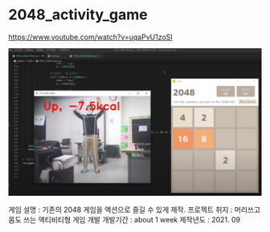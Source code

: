 # 2048_activity_game

https://www.youtube.com/watch?v=uqaPvU1zoSI  

<img src='./pygame_2048.png' />   

게임 설명 : 기존의 2048 게임을 액션으로 즐길 수 있게 제작.
프로젝트 취지 : 머리쓰고 몸도 쓰는 액티비티형 게임 개발
개발기간 : about 1 week
제작년도 : 2021. 09
